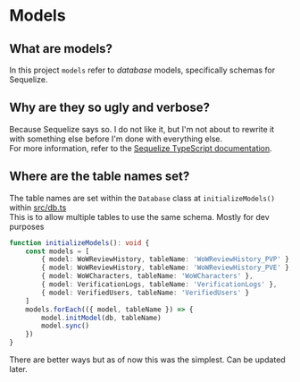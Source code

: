 # Models

## What are models?
In this project `models` refer to *database* models, specifically schemas for Sequelize.

## Why are they so ugly and verbose?
Because Sequelize says so. I do not like it, but I'm not about to rewrite it with something else before I'm done with everything else.  
For more information, refer to the [Sequelize TypeScript documentation](https://sequelize.org/docs/v6/other-topics/typescript/).

## Where are the table names set?
The table names are set within the `Database` class at `initializeModels()` within [src/db.ts](../src/db.ts)  
This is to allow multiple tables to use the same schema. Mostly for dev purposes
```ts
function initializeModels(): void {
    const models = [
        { model: WoWReviewHistory, tableName: 'WoWReviewHistory_PVP' },
        { model: WoWReviewHistory, tableName: 'WoWReviewHistory_PVE' },
        { model: WoWCharacters, tableName: 'WoWCharacters' },
        { model: VerificationLogs, tableName: 'VerificationLogs' },
        { model: VerifiedUsers, tableName: 'VerifiedUsers' }
    ]
    models.forEach(({ model, tableName }) => {
        model.initModel(db, tableName)
        model.sync()
    })
}
```
There are better ways but as of now this was the simplest. Can be updated later.